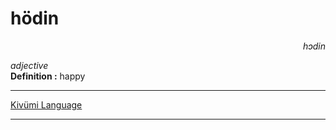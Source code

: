
# hödin

<div align="right"><i>hɔdin</i></div>

*adjective*  
**Definition :** happy  

---

[Kivümi Language](../README.md)

---
